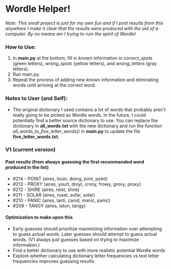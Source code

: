 # Wordle Helper!

_Note: This small project is just for my own fun and if I post results from this anywhere I make it clear that the results were produced with the aid of a computer. By no means am I trying to ruin the spirit of Wordle!_

### How to Use:

1. In **main.py** at the bottom, fill in known information in _correct_spots_ (green letters), _wrong_spots_ (yellow letters), and _wrong_letters_ (gray letters).
2. Run main.py.
3. Repeat the process of adding new known information and eliminating words until arriving at the correct word.

### Notes to User (and Self):
- The original dictionary I used contains a lot of words that probably aren't really going to be picked as Wordle words. In the future, I could potentially find a better source dictionary to use. You can replace the dictionary in **all_words.txt** with the new dictionary and run the function _all_words_to_five_letter_words()_ in **main.py** to update the file **five_letter_words.txt**.




### V1 (current version)
#### Past results (from always guessing the first recommended word produced in the list)
- #214 - POINT (aires, louin, doing, joint, point)
- #213 - PROXY (aires, yourt, droyl, crony, frowy, grovy, proxy)
- #212 - SHIRE (aires, reist, shire)
- #211 - SOLAR (aires, rosat, sofar, solar)
- #210 - PANIC (aires, lanti, canid, manic, panic)
- #209 - TANGY (aires, laton, tangy)

#### Optimization to make upon this
- Early guesses should prioritize maximizing information over attempting to guess actual words. Later guesses should attempt to guess actual words. (V1 always just guesses based on trying to maximize information.)
- Find a better dictionary to use with more realistic potential Wordle words
- Explore whether calculating dictionary letter frequencies vs text letter frequencies improves guessing results
